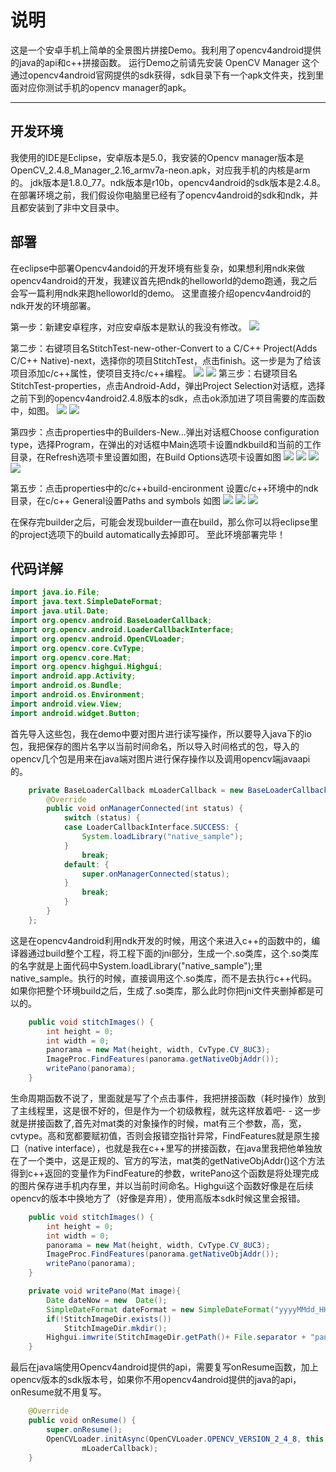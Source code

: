 # 说明

这是一个安卓手机上简单的全景图片拼接Demo。我利用了opencv4android提供的java的api和c++拼接函数。
运行Demo之前请先安装 OpenCV Manager 这个通过opencv4android官网提供的sdk获得，sdk目录下有一个apk文件夹，找到里面对应你测试手机的opencv manager的apk。

------------

## 开发环境

我使用的IDE是Eclipse，安卓版本是5.0，我安装的Opencv manager版本是OpenCV_2.4.8_Manager_2.16_armv7a-neon.apk，对应我手机的内核是arm的。
jdk版本是1.8.0_77。ndk版本是r10b，opencv4android的sdk版本是2.4.8。在部署环境之前，我们假设你电脑里已经有了opencv4android的sdk和ndk，并且都安装到了非中文目录中。

## 部署

在eclipse中部署Opencv4andoid的开发环境有些复杂，如果想利用ndk来做opencv4android的开发，我建议首先把ndk的helloworld的demo跑通，我之后会写一篇利用ndk来跑helloworld的demo。
这里直接介绍opencv4android的ndk开发的环境部署。

第一步：新建安卓程序，对应安卓版本是默认的我没有修改。
![](./images/newproject.png)

第二步：右键项目名StitchTest-new-other-Convert to a C/C++ Project(Adds C/C++ Native)-next，选择你的项目StitchTest，点击finish。这一步是为了给该项目添加c/c++属性，使项目支持c/c++编程。
![](./images/projectother.png) 
![](./images/protoc.png)
第三步：右键项目名StitchTest-properties，点击Android-Add，弹出Project Selection对话框，选择之前下到的opencv4android2.4.8版本的sdk，点击ok添加进了项目需要的库函数中，如图。
![](./images/addoa1)
![](./images/addoa2)

第四步：点击properties中的Builders-New...弹出对话框Choose configuration type，选择Program，在弹出的对话框中Main选项卡设置ndkbuild和当前的工作目录，在Refresh选项卡里设置如图，在Build Options选项卡设置如图
![](./images/builder1.png)
![](./images/builder2.png)
![](./images/builder3.png)
![](./images/builder4.png)

第五步：点击properties中的c/c++build-encironment 设置c/c++环境中的ndk目录，在c/c++ General设置Paths and symbols 如图
![](./images/ndkdir1.png)
![](./images/ndkdir2.png)
![](./images/ndkdir3.png)

在保存完builder之后，可能会发现builder一直在build，那么你可以将eclipse里的project选项下的build automatically去掉即可。
至此环境部署完毕！

## 代码详解

``` java
import java.io.File;
import java.text.SimpleDateFormat;
import java.util.Date;
import org.opencv.android.BaseLoaderCallback;
import org.opencv.android.LoaderCallbackInterface;
import org.opencv.android.OpenCVLoader;
import org.opencv.core.CvType;
import org.opencv.core.Mat;
import org.opencv.highgui.Highgui;
import android.app.Activity;
import android.os.Bundle;
import android.os.Environment;
import android.view.View;
import android.widget.Button;
```
首先导入这些包，我在demo中要对图片进行读写操作，所以要导入java下的io包，我把保存的图片名字以当前时间命名，所以导入时间格式的包，导入的opencv几个包是用来在java端对图片进行保存操作以及调用opencv端javaapi的。

``` java
	private BaseLoaderCallback mLoaderCallback = new BaseLoaderCallback(this) {
		@Override
		public void onManagerConnected(int status) {
			switch (status) {
			case LoaderCallbackInterface.SUCCESS: {
				System.loadLibrary("native_sample");
			}
				break;
			default: {
				super.onManagerConnected(status);
			}
				break;
			}
		}
	};
```
这是在opencv4android利用ndk开发的时候，用这个来进入c++的函数中的，编译器通过build整个工程，将工程下面的jni部分，生成一个.so类库，这个.so类库的名字就是上面代码中System.loadLibrary("native_sample");里native_sample。执行的时候，直接调用这个.so类库，而不是去执行c++代码。如果你把整个环境build之后，生成了.so类库，那么此时你把jni文件夹删掉都是可以的。

``` java
	public void stitchImages() {
		int height = 0;
		int width = 0;
		panorama = new Mat(height, width, CvType.CV_8UC3);
		ImageProc.FindFeatures(panorama.getNativeObjAddr());
		writePano(panorama);
	}
```
生命周期函数不说了，里面就是写了个点击事件，我把拼接函数（耗时操作）放到了主线程里，这是很不好的，但是作为一个初级教程，就先这样放着吧- -
这一步就是拼接函数了,首先对mat类的对象操作的时候，mat有三个参数，高，宽，cvtype。高和宽都要赋初值，否则会报错空指针异常，FindFeatures就是原生接口（native interface），也就是我在c++里写的拼接函数，在java里我把他单独放在了一个类中，这是正规的、官方的写法，mat类的getNativeObjAddr()这个方法得到c++返回的变量作为FindFeature的参数，writePano这个函数是将处理完成的图片保存进手机内存里，并以当前时间命名。Highgui这个函数好像是在后续opencv的版本中换地方了（好像是弃用），使用高版本sdk时候这里会报错。
``` java
	public void stitchImages() {
		int height = 0;
		int width = 0;
		panorama = new Mat(height, width, CvType.CV_8UC3);
		ImageProc.FindFeatures(panorama.getNativeObjAddr());
		writePano(panorama);
	}

	private void writePano(Mat image){
		Date dateNow = new  Date();
		SimpleDateFormat dateFormat = new SimpleDateFormat("yyyyMMdd_HHmmss");
		if(!StitchImageDir.exists())
			StitchImageDir.mkdir();
		Highgui.imwrite(StitchImageDir.getPath()+ File.separator + "panoStich"+dateFormat.format(dateNow) +mImageExt, image);
	}
```
最后在java端使用Opencv4android提供的api，需要复写onResume函数，加上opencv版本的sdk版本号，如果你不用opencv4android提供的java的api，onResume就不用复写。
``` java
	@Override
	public void onResume() {
		super.onResume();
		OpenCVLoader.initAsync(OpenCVLoader.OPENCV_VERSION_2_4_8, this,
				mLoaderCallback);
	}
```












